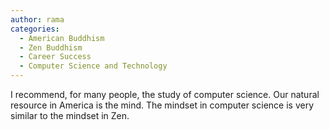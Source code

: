```yaml
---
author: rama
categories:
  - American Buddhism
  - Zen Buddhism
  - Career Success
  - Computer Science and Technology
---
```


I recommend, for many people, the study of computer science. Our natural resource in America is the mind. The mindset in computer science is very similar to the mindset in Zen.
